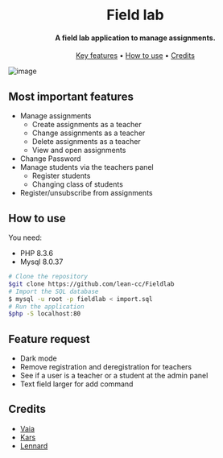 <h1 align="center">
 <br>
 Field lab
 <br>
</h1>

<h4 align="center">A field lab application to manage assignments.</h4>

<p align="center">
 <a href="#key-features">Key features</a> •
 <a href="#how-to-use">How to use</a> •
 <a href="#credits">Credits</a>
</p>

![image](https://github.com/lean-cc/Fieldlab/assets/114680621/09b0394b-f46e-406e-9724-06ac8efafebf)

## Most important features

* Manage assignments
  - Create assignments as a teacher
  - Change assignments as a teacher
  - Delete assignments as a teacher
  - View and open assignments
* Change Password
* Manage students via the teachers panel
  - Register students
  - Changing class of students
* Register/unsubscribe from assignments

## How to use

You need:
- PHP 8.3.6
- Mysql 8.0.37

```bash
# Clone the repository
$git clone https://github.com/lean-cc/Fieldlab
# Import the SQL database
$ mysql -u root -p fieldlab < import.sql
# Run the application
$php -S localhost:80
```

## Feature request

- Dark mode
- Remove registration and deregistration for teachers
- See if a user is a teacher or a student at the admin panel
- Text field larger for add command

## Credits

- [Vaia](https://github.com/Vaia05)
- [Kars](https://github.com/lean-cc)
- [Lennard](https://github.com/kaasbaas08)
